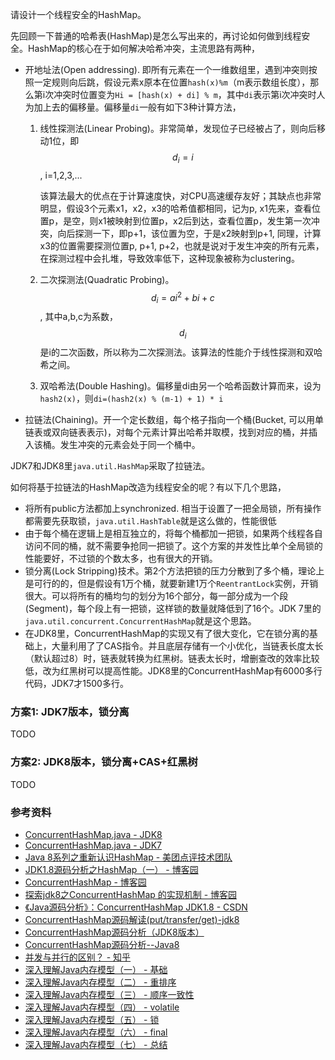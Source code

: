 请设计一个线程安全的HashMap。

先回顾一下普通的哈希表(HashMap)是怎么写出来的，再讨论如何做到线程安全。HashMap的核心在于如何解决哈希冲突，主流思路有两种，

* 开地址法(Open addressing). 即所有元素在一个一维数组里，遇到冲突则按照一定规则向后跳，假设元素x原本在位置`hash(x)%m`（m表示数组长度），那么第i次冲突时位置变为`Hi = [hash(x) + di] % m`，其中`di`表示第i次冲突时人为加上去的偏移量。偏移量`di`一般有如下3种计算方法，

    1. 线性探测法(Linear Probing)。非常简单，发现位子已经被占了，则向后移动1位，即$$d_i = i$$, i=1,2,3,...

        该算法最大的优点在于计算速度快，对CPU高速缓存友好；其缺点也非常明显，假设3个元素x1，x2，x3的哈希值都相同，记为p, x1先来，查看位置p，是空，则x1被映射到位置p，x2后到达，查看位置p，发生第一次冲突，向后探测一下，即p+1，该位置为空，于是x2映射到p+1, 同理，计算x3的位置需要探测位置p, p+1, p+2，也就是说对于发生冲突的所有元素，在探测过程中会扎堆，导致效率低下，这种现象被称为clustering。

    1. 二次探测法(Quadratic Probing)。$$d_i=ai^2+bi+c$$, 其中a,b,c为系数，$$d_i$$是i的二次函数，所以称为二次探测法。该算法的性能介于线性探测和双哈希之间。
    1. 双哈希法(Double Hashing)。偏移量di由另一个哈希函数计算而来，设为`hash2(x)`，则`di=(hash2(x) % (m-1) + 1) * i`

* 拉链法(Chaining)。开一个定长数组，每个格子指向一个桶(Bucket, 可以用单链表或双向链表表示)，对每个元素计算出哈希并取模，找到对应的桶，并插入该桶。发生冲突的元素会处于同一个桶中。

JDK7和JDK8里`java.util.HashMap`采取了拉链法。

如何将基于拉链法的HashMap改造为线程安全的呢？有以下几个思路，

* 将所有public方法都加上synchronized. 相当于设置了一把全局锁，所有操作都需要先获取锁，`java.util.HashTable`就是这么做的，性能很低
* 由于每个桶在逻辑上是相互独立的，将每个桶都加一把锁，如果两个线程各自访问不同的桶，就不需要争抢同一把锁了。这个方案的并发性比单个全局锁的性能要好，不过锁的个数太多，也有很大的开销。
* 锁分离(Lock Stripping)技术。第2个方法把锁的压力分散到了多个桶，理论上是可行的的，但是假设有1万个桶，就要新建1万个`ReentrantLock`实例，开销很大。可以将所有的桶均匀的划分为16个部分，每一部分成为一个段(Segment)，每个段上有一把锁，这样锁的数量就降低到了16个。JDK 7里的`java.util.concurrent.ConcurrentHashMap`就是这个思路。
* 在JDK8里，ConcurrentHashMap的实现又有了很大变化，它在锁分离的基础上，大量利用了了CAS指令。并且底层存储有一个小优化，当链表长度太长（默认超过8）时，链表就转换为红黑树。链表太长时，增删查改的效率比较低，改为红黑树可以提高性能。JDK8里的ConcurrentHashMap有6000多行代码，JDK7才1500多行。


### 方案1: JDK7版本，锁分离

TODO


### 方案2: JDK8版本，锁分离+CAS+红黑树

TODO


### 参考资料

* [ConcurrentHashMap.java - JDK8](http://hg.openjdk.java.net/jdk8/jdk8/jdk/file/tip/src/share/classes/java/util/concurrent/ConcurrentHashMap.java)
* [ConcurrentHashMap.java - JDK7](http://hg.openjdk.java.net/jdk7/jdk7/jdk/file/tip/src/share/classes/java/util/concurrent/ConcurrentHashMap.java)
* [Java 8系列之重新认识HashMap - 美团点评技术团队](http://tech.meituan.com/java-hashmap.html)
* [JDK1.8源码分析之HashMap（一） - 博客园](http://www.cnblogs.com/leesf456/p/5242233.html)
* [ConcurrentHashMap - 博客园](http://www.cnblogs.com/yydcdut/p/3959815.html)
* [探索jdk8之ConcurrentHashMap 的实现机制 - 博客园](http://www.cnblogs.com/huaizuo/p/5413069.html)
* [《Java源码分析》：ConcurrentHashMap JDK1.8 - CSDN](http://blog.csdn.net/u010412719/article/details/52145145)
* [ConcurrentHashMap源码解读(put/transfer/get)-jdk8](https://bentang.me/tech/2016/12/01/jdk8-concurrenthashmap-1/)
* [ConcurrentHashMap源码分析（JDK8版本）](http://blog.csdn.net/u010723709/article/details/48007881)
* [ConcurrentHashMap源码分析--Java8](http://note.youdao.com/share/?id=dde7a10b98aee57676408bc475ab0680&type=note/)
* [并发与并行的区别？ - 知乎](https://www.zhihu.com/question/33515481/answer/105348019)
* [深入理解Java内存模型（一） - 基础](http://www.infoq.com/cn/articles/java-memory-model-1)
* [深入理解Java内存模型（二） - 重排序](http://www.infoq.com/cn/articles/java-memory-model-2)
* [深入理解Java内存模型（三） - 顺序一致性](http://www.infoq.com/cn/articles/java-memory-model-3)
* [深入理解Java内存模型（四） - volatile](http://www.infoq.com/cn/articles/java-memory-model-4)
* [深入理解Java内存模型（五） - 锁](http://www.infoq.com/cn/articles/java-memory-model-5)
* [深入理解Java内存模型（六） - final](http://www.infoq.com/cn/articles/java-memory-model-6)
* [深入理解Java内存模型（七） - 总结](http://www.infoq.com/cn/articles/java-memory-model-7)
